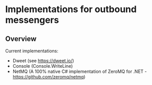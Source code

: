 ﻿Implementations for outbound messengers
=

Overview
-
Current implementations:

- Dweet (see https://dweet.io/)
- Console (Console.WriteLine)
- NetMQ (A 100% native C# implementation of ZeroMQ for .NET - https://github.com/zeromq/netmq)